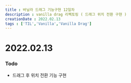 ```yaml
---
title : 바닐라 드래그 기능구현 12일차
description : vanilla drag 리펙토링 ( 드래그 위치 전환 구현 )
creationDate : 2022.02.13
tags : ['TIL','Vanilla','Vanilla Drag']
---
```


# 2022.02.13

### Todo
- 드래그 후 위치 전환 기능 구현